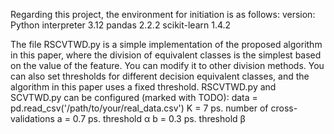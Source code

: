 Regarding this project, the environment for initiation is as follows:
version:
Python interpreter 3.12
pandas 2.2.2
scikit-learn 1.4.2

The file RSCVTWD.py is a simple implementation of the proposed algorithm in this paper, where the division of equivalent classes is the simplest based on the value of the feature. You can modify it to other division methods. You can also set thresholds for different decision equivalent classes, and the algorithm in this paper uses a fixed threshold.
RSCVTWD.py and SCVTWD.py can be configured (marked with TODO):
data = pd.read_csv('/path/to/your/real_data.csv')
K = 7             ps. number of cross-validations
a = 0.7           ps. threshold α
b = 0.3           ps. threshold β